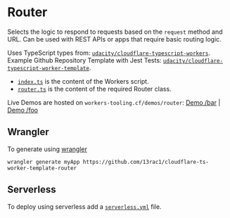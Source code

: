 # Router

Selects the logic to respond to requests based on the `request` method and URL. Can be used with REST APIs or apps that require basic routing logic.

Uses TypeScript types from: [`udacity/cloudflare-typescript-workers`](https://github.com/udacity/cloudflare-typescript-workers). Example Github Repository Template with Jest Tests: [`udacity/cloudflare-typescript-worker-template`](https://github.com/udacity/cloudflare-typescript-worker-template).

* [`index.ts`](https://github.com/13rac1/cloudflare-ts-worker-template-router/blob/master/index.ts) is the content of the Workers script.
* [`router.ts`](https://github.com/13rac1/cloudflare-ts-worker-template-router/blob/master/router.ts) is the content of the required Router class.

Live Demos are hosted on `workers-tooling.cf/demos/router`:
[Demo /bar](http://workers-tooling.cf/demos/router/bar) | [Demo /foo](http://workers-tooling.cf/demos/router/foo)

## Wrangler

To generate using [wrangler](https://github.com/cloudflare/wrangler)

```basg
wrangler generate myApp https://github.com/13rac1/cloudflare-ts-worker-template-router
```

## Serverless

To deploy using serverless add a [`serverless.yml`](https://serverless.com/framework/docs/providers/cloudflare/) file.
